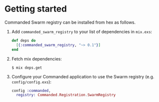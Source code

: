 # Getting started

Commanded Swarm registry can be installed from hex as follows.

1. Add `commanded_swarm_registry` to your list of dependencies in `mix.exs`:

    ```elixir
    def deps do
      [{:commanded_swarm_registry, "~> 0.1"}]
    end
    ```

2. Fetch mix dependencies:

    ```console
    $ mix deps.get
    ```

3. Configure your Commanded application to use the Swarm registry (e.g. `config/config.exs`):

    ```elixir
    config :commanded,
      registry: Commanded.Registration.SwarmRegistry
    ```
